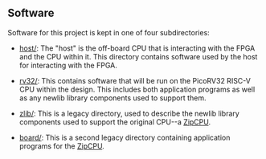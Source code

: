 ## Software

Software for this project is kept in one of four subdirectories:

- [host/](host/):  The "host" is the off-board CPU that is interacting with
  the FPGA and the CPU within it.  This directory contains software used by
  the host for interacting with the FPGA.

- [rv32/](rv32/): This contains software that will be run on the PicoRV32
  RISC-V CPU within the design.  This includes both application programs as well
  as any newlib library components used to support them.

- [zlib/](zlib/): This is a legacy directory, used to describe the newlib
  library components used to support the original CPU--a [ZipCPU](https://zipcpu.com/about/zipcpu.html).

- [board/](board/): This is a second legacy directory containing application
  programs for the [ZipCPU](https://zipcpu.com/about/zipcpu.html).
